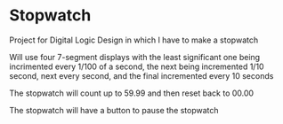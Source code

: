 # Stopwatch
Project for Digital Logic Design in which I have to make a stopwatch

Will use four 7-segment displays with the least significant one being incrimented every 1/100 of a second, 
the next being incremented 1/10 second, next every second, and the final incremented every 10 seconds

The stopwatch will count up to 59.99 and then reset back to 00.00

The stopwatch will have a button to pause the stopwatch
